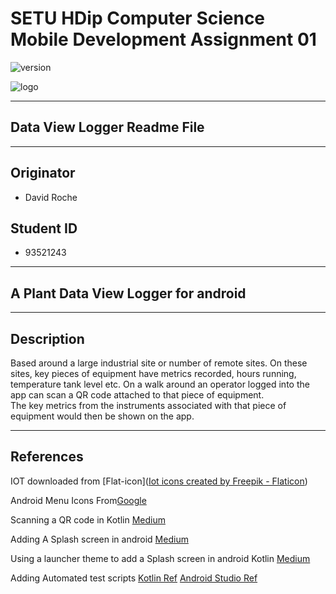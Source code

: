 # SETU HDip Computer Science  Mobile Development Assignment 01

![version](https://img.shields.io/badge/version-1.0.23172-blue.svg) 

![logo](https://wit-hdip-comp-sci-2022-mobile-app-dev.netlify.app/topic---orientation/topic.png)

---

## Data View Logger Readme File

---

## Originator

- David Roche

## Student ID  

- 93521243

---

## A Plant Data View Logger for android

---

## Description

Based around a large industrial site or number of remote sites. On these sites, key pieces of equipment have metrics recorded,  hours running, temperature tank level etc. 
On a walk around an operator logged into the app can scan a QR code attached to that piece of equipment.  
The key metrics from the instruments associated with that piece of equipment would then be shown on the app.  

---
## References

IOT downloaded from [Flat-icon](<a href="https://www.flaticon.com/free-icons/iot" title="iot icons">Iot icons created by Freepik - Flaticon</a>)

Android Menu Icons From[Google](https://fonts.google.com/icons)

Scanning a QR code in Kotlin [Medium](https://harshitabambure.medium.com/barcode-scanner-and-qr-code-scanner-android-kotlin-b911b1299f65)

Adding A Splash screen in android [Medium](https://medium.com/geekculture/implementing-the-perfect-splash-screen-in-android-295de045a8dc)

Using a launcher theme to add
a Splash screen in android Kotlin  [Medium](https://proandroiddev.com/splash-screen-in-android-3bd9552b92a5)

Adding Automated test scripts [Kotlin Ref](https://kotlinlang.org/docs/jvm-test-using-junit.html#add-dependencies)
                              [Android Studio Ref](https://developer.android.com/training/testing/local-tests)
